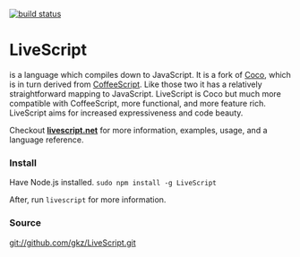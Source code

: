 [![build status](https://secure.travis-ci.org/gkz/LiveScript.png)](http://travis-ci.org/gkz/LiveScript)
# LiveScript
is a language which compiles down to JavaScript. It is a fork of [Coco](http://satyr.github.com/coco/), which is in turn derived from [CoffeeScript](http://coffeescript.org/). Like those two it has a relatively straightforward mapping to JavaScript. LiveScript is Coco but much more compatible with CoffeeScript, more functional, and more feature rich. LiveScript aims for increased expressiveness and code beauty.

Checkout **[livescript.net](http://livescript.net)** for more information, examples, usage, and a language reference.


### Install
Have Node.js installed. `sudo npm install -g LiveScript`

After, run `livescript` for more information.


### Source
[git://github.com/gkz/LiveScript.git](git://github.com/gkz/LiveScript.git)
